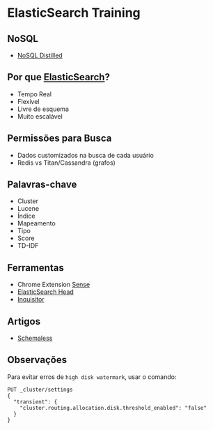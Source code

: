 # ElasticSearch Training

## NoSQL
- [NoSQL Distilled][1]

## Por que [ElasticSearch][2]?
- Tempo Real
- Flexível
- Livre de esquema
- Muito escalável

## Permissões para Busca
- Dados customizados na busca de cada usuário
- Redis vs Titan/Cassandra (grafos)

## Palavras-chave
- Cluster
- Lucene
- Índice
- Mapeamento
- Tipo
- Score
- TD-IDF

## Ferramentas
  - Chrome Extension [Sense][3]
  - [ElasticSearch Head][4]
  - [Inquisitor][6]

## Artigos
 - [Schemaless][5]

## Observações
Para evitar erros de `high disk watermark`, usar o comando:

```
PUT _cluster/settings
{
  "transient": {
    "cluster.routing.allocation.disk.threshold_enabled": "false"
  }
}
```

[1]: http://www.amazon.com/NoSQL-Distilled-Emerging-Polyglot-Persistence-ebook/dp/B0090J3SYW/
[2]: https://github.com/elastic/elasticsearch
[3]: https://chrome.google.com/webstore/detail/sense-beta/lhjgkmllcaadmopgmanpapmpjgmfcfig
[4]: https://github.com/mobz/elasticsearch-head
[5]: http://martinfowler.com/articles/schemaless/
[6]: https://github.com/polyfractal/elasticsearch-inquisitor
